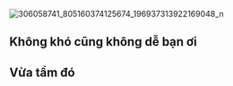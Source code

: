 ![306058741_805160374125674_196937313922169048_n](https://user-images.githubusercontent.com/113760090/198180589-70eb863c-8741-4d3c-a0b9-20dca160300e.jpg)
## Không khó cũng không dễ bạn ơi
## Vừa tầm đó
